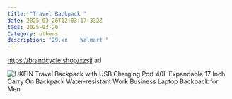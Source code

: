 ```yaml
---
title: "Travel Backpack "
date: 2025-03-26T12:03:17.332Z
tags: 2025-03-26
Category: others
description: "29.xx    Walmart "
---
```

https://brandcycle.shop/xzsji  ad 

<!--StartFragment-->

![UKEIN Travel Backpack with USB Charging Port 40L Expandable 17 Inch Carry On Backpack Water-resistant Work Business Laptop Backpack for Men](https://i5.walmartimages.com/seo/UKEIN-Travel-Backpack-with-USB-Charging-Port-40L-Expandable-17-Inch-Carry-On-Backpack-Water-resistant-Work-Business-Laptop-Backpack-for-Men_b8c09417-42fe-4b53-995c-0dd109ddf084.9c5f27d9e03b039a0fbaf711e1ae09d1.jpeg?odnHeight=2000&odnWidth=2000&odnBg=FFFFFF)

<!--EndFragment-->